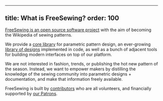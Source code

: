 ***

title: What is FreeSewing?
order: 100
----------

[FreeSewing is an open source software project](https://github.com/freesewing/)
with the aim of becoming the Wikipedia of sewing patterns.

We provide a [core library](https://www.npmjs.com/package/@freesewing/core) for
parametric pattern design, an ever-growing [library of designs](/designs/) implemented in code,
as well as a bunch of adjacent tools for building modern interfaces on top of our platform.

We are not interested in fashion, trends, or publishing the hot new pattern of the season.
Instead, we want to empower makers by distilling the knowledge of the sewing community
into parametric designs + documentation, and make that information freely available.

FreeSewing is built by [contributors](/community/who/contributors/) who are all volunteers,
and financially supported by [our Patrons](/community/who/patrons/).
